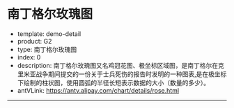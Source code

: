 # 南丁格尔玫瑰图

- template: demo-detail
- product: G2
- type: 南丁格尔玫瑰图
- index: 0
- description: 南丁格尔玫瑰图又名鸡冠花图、极坐标区域图，是南丁格尔在克里米亚战争期间提交的一份关于士兵死伤的报告时发明的一种图表,是在极坐标下绘制的柱状图，使用圆弧的半径长短表示数据的大小（数量的多少）。
- antVLink: https://antv.alipay.com/chart/details/rose.html

----

<script>
  var data = [
    {year: '2000',internally:21.0 ,refugees:16 ,seekers: 0.8},
    {year: '2001',internally:25.0 ,refugees:16 ,seekers: 0.8},
    {year: '2002',internally:25.0 ,refugees:15 ,seekers: 0.8},
    {year: '2003',internally:25.0 ,refugees:14 ,seekers: 0.7},
    {year: '2004',internally:25.0 ,refugees:14 ,seekers: 0.7},
    {year: '2005',internally:24.0 ,refugees:13 ,seekers: 0.8},
    {year: '2006',internally:24.0 ,refugees:14 ,seekers: 0.7},
    {year: '2007',internally:26.0 ,refugees:16 ,seekers: 0.7},
    {year: '2008',internally:26.0 ,refugees:15.2 ,seekers: 0.8},
    {year: '2009',internally:27.1 ,refugees:15.2 ,seekers: 1.0},
    {year: '2010',internally:27.5 ,refugees:15.4 ,seekers: 0.8},
    {year: '2011',internally:26.4 ,refugees:15.2 ,seekers: 0.9},
    {year: '2012',internally:28.8 ,refugees:15.4 ,seekers: 0.9},
    {year: '2013',internally:33.3 ,refugees:16.7 ,seekers: 1.2},
    {year: '2014',internally:38.2 ,refugees:19.5 ,seekers: 1.8}
  ];

  var Stat = G2.Stat;
  var Frame = G2.Frame;
  var frame = new Frame(data); // 加工数据

  frame = Frame.combinColumns(frame, ['internally', 'refugees', 'seekers'], 'count', '难民类型', 'year');
  var chart = new G2.Chart({
    id: 'c1',
    width: 1000,
    height: 500
  });

  chart.source(frame);
  chart.coord('polar', {inner: 0.1});
  chart.legend('难民类型', {
    position: 'bottom'
  });
  chart.intervalStack().position('year*count')
    .color('难民类型',['rgb(136,186,174)','rgb(184,189,61)','rgb(107,136,138)'])
    .style({
      lineWidth: 1,
      stroke: '#fff'
    });
  chart.render();
</script>
